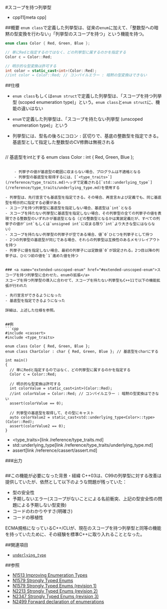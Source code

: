 #スコープを持つ列挙型
* cpp11[meta cpp]

##概要
`enum class`で定義した列挙型は、従来の`enum`に加えて、「整数型への暗黙の型変換を行わない」「列挙型のスコープを持つ」という機能を持つ。

```cpp
enum class Color { Red, Green, Blue };

// 単にRedと指定するのではなく、どの列挙型に属するのかを指定する
Color c = Color::Red;

// 明示的な型変換は許可する
int color = static_cast<int>(Color::Red);
//int color = Color::Red; // コンパイルエラー : 暗黙の型変換はできない
```


##仕様
- `enum class`もしくは`enum struct`で定義した列挙型は、「スコープを持つ列挙型 (scoped enumeration type)」という。`enum class`と`enum struct`に、機能の違いはない
- `enum`で定義した列挙型は、「スコープを持たない列挙型 (unscoped enumeration type)」という
- 列挙型には、型名の後ろにコロン `:` 区切りで、基底の整数型を指定できる。基底型として指定した整数型のCV修飾は無視される

    ```cpp
// 基底型をintとする
enum class Color : int {
  Red, Green, Blue
};
```

    - 列挙子の値が基底型の範囲に収まらない場合、プログラムは不適格となる
    - 列挙型の基底型を取得するには、[`<type_traits>`](/reference/type_traits.md)ヘッダで定義される[`std::underlying_type`](/reference/type_traits/underlying_type.md)を使用する

- 列挙型は、先行宣言でも基底型を指定できる。その場合、再宣言および定義でも、同じ基底型を明示的に指定する必要がある
- スコープを持つ列挙型に基底型を指定しない場合、基底型は`int`となる
- スコープを持たない列挙型に基底型を指定しない場合、その列挙型の全ての列挙子の値を表現できる整数型のいずれかが基底型となる（どの整数型となるかは実装定義だが、すべての列挙子の値が`int`もしくは`unsigned int`に収まる限り`int`より大きな型にはならない）
- スコープを持たない列挙型の列挙子が空である場合、値`0`ひとつを列挙子として持つ
- 2つの列挙型の基底型が同じである場合、それらの列挙型は互換性のあるメモリレイアウトを持つ
- 列挙子に値を指定しない場合、最初の列挙子には定数値`0`が設定される。2つ目以降の列挙子は、ひとつ前の値を`1`進めた値を持つ


### <a name="extended-unscoped-enum" href="#extended-unscoped-enum">スコープを持つ列挙型に合わせた、enumの拡張</a>
スコープを持つ列挙型の導入に合わせて、スコープを持たない列挙型もC++11で以下の機能拡張が行われた

- 先行宣言ができるようになった
- 基底型を指定できるようになった

詳細は、上述した仕様を参照。


##例
```cpp
#include <cassert>
#include <type_traits>

enum class Color { Red, Green, Blue };
enum class CharColor : char { Red, Green, Blue }; // 基底型をcharにする

int main()
{
  // 単にRedと指定するのではなく、どの列挙型に属するのかを指定する
  Color c = Color::Red;

  // 明示的な型変換は許可する
  int colorValue = static_cast<int>(Color::Red);
  //int colorValue = Color::Red; // コンパイルエラー : 暗黙の型変換はできない
  assert(colorValue == 0);

  // 列挙型の基底型を取得して、その型にキャスト
  auto colorValue2 = static_cast<std::underlying_type<Color>::type>(Color::Red);
  assert(colorValue2 == 0);
}
```
* <type_traits>[link /reference/type_traits.md]
* std::underlying_type[link /reference/type_traits/underlying_type.md]
* assert[link /reference/cassert/assert.md]


###出力
```
```


##この機能が必要になった背景・経緯
C++03は、C99の列挙型に対する改善は提供していたが、依然として以下のような問題が残っていた：

- 型の安全性
- 予期しないエラー(スコープがないことによる名前衝突、上記の型安全性の問題による予期しない型変換)
- コードのわかりやすさ(明確さ)
- コードの移植性

ECMA規格になっているC++/CLIが、現在のスコープを持つ列挙型と同等の機能を持っていたために、その経験を標準C++に取り入れることとなった。


##関連項目
- [`underlying_type`](/reference/type_traits/underlying_type.md)


##参照
- [N1513 Improving Enumeration Types](http://www.open-std.org/jtc1/sc22/wg21/docs/papers/2003/n1513.pdf)
- [N1579 Strongly Typed Enums](http://www.open-std.org/jtc1/sc22/wg21/docs/papers/2004/n1579.pdf)
- [N1579 Strongly Typed Enums (revision 1)](http://www.open-std.org/jtc1/sc22/wg21/docs/papers/2004/n1719.pdf)
- [N2213 Strongly Typed Enums (revision 2)](http://www.open-std.org/jtc1/sc22/wg21/docs/papers/2007/n2213.pdf)
- [N2347 Strongly Typed Enums (revision 3)](http://www.open-std.org/jtc1/sc22/wg21/docs/papers/2007/n2347.pdf)
- [N2499 Forward declaration of enumerations](http://www.open-std.org/jtc1/sc22/wg21/docs/papers/2008/n2499.pdf)

